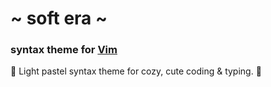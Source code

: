 # \~ soft era \~

### syntax theme for [Vim](https://www.vim.org/)

🌸 Light pastel syntax theme for cozy, cute coding & typing. 🌱
